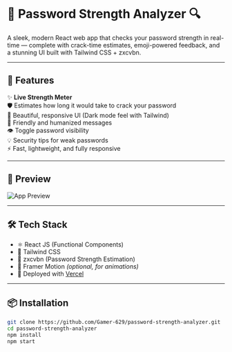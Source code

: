 # 🔐 Password Strength Analyzer 🔍

A sleek, modern React web app that checks your password strength in real-time — complete with crack-time estimates, emoji-powered feedback, and a stunning UI built with Tailwind CSS + zxcvbn.

---

## 🚀 Features

✨ **Live Strength Meter**  
🛡️ Estimates how long it would take to crack your password  
🎨 Beautiful, responsive UI (Dark mode feel with Tailwind)  
💬 Friendly and humanized messages  
👁️ Toggle password visibility  
💡 Security tips for weak passwords  
⚡ Fast, lightweight, and fully responsive

---

## 📸 Preview

![App Preview](https://via.placeholder.com/800x400?text=Insert+Screenshot+Here)

---

## 🛠️ Tech Stack

- ⚛️ React JS (Functional Components)
- 🎨 Tailwind CSS
- 🔐 zxcvbn (Password Strength Estimation)
- 🧠 Framer Motion *(optional, for animations)*
- 🚀 Deployed with [Vercel]([https://vercel.com](https://password-strength-analyzer-sand.vercel.app/))

---

## 📦 Installation

```bash
git clone https://github.com/Gamer-629/password-strength-analyzer.git
cd password-strength-analyzer
npm install
npm start
